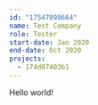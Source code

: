 ```yaml
---
id: "17547098664"
name: Test Company
role: Tester
start-date: Jan 2020
end-date: Oct 2020
projects:
  - 174d07403b1
---
```

Hello world!